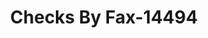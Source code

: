 ---
f_zip-code: 4937
f_state-code: ME
title: Checks By Fax-14494
f_phone: 207-453-4627
f_city-only: Farms Road Fairfiel
f_address: 15 Valley Farms Road Fairfiel
f_location-unique-id: '14494'
slug: checks-by-fax-14494
updated-on: '2024-05-30T13:46:58.046Z'
created-on: '2024-05-30T13:36:59.803Z'
published-on: '2024-05-30T13:54:32.469Z'
f_city-state: cms/city/farms-road-fairfiel-me.md
f_company: cms/company/checks-by-fax.md
f_state: cms/state/maine.md
layout: '[payday-loan].html'
tags: payday-loan
---